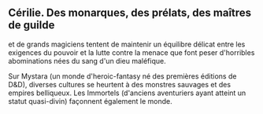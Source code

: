 ## Cérilie. Des monarques, des prélats, des maîtres de guilde

et de grands magiciens tentent de maintenir un équilibre
délicat entre les exigences du pouvoir et la lutte contre la
menace que font peser d'horribles abominations nées du
sang d'un dieu maléfique.

Sur Mystara (un monde d'heroic-fantasy né des
premières éditions de D&D), diverses cultures se heurtent
à des monstres sauvages et des empires belliqueux. Les
Immortels (d'anciens aventuriers ayant atteint un statut
quasi-divin) façonnent également le monde.
